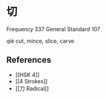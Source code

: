 # 切
Frequency 337
General Standard 107

qiè
cut, mince, slice, carve

## References
- [[HSK 4]]
- [[4 Strokes]]
- [[刀 Radical]]